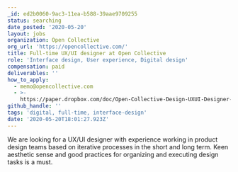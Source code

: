 ```yaml
---
_id: ed2b0060-9ac3-11ea-b588-39aae9709255
status: searching
date_posted: '2020-05-20'
layout: jobs
organization: Open Collective
org_url: 'https://opencollective.com/'
title: Full-time UX/UI designer at Open Collective
role: 'Interface design, User experience, Digital design'
compensation: paid
deliverables: ''
how_to_apply:
  - memo@opencollective.com
  - >-
    https://paper.dropbox.com/doc/Open-Collective-Design-UXUI-Designer--A0U_aV5aqSt6NgPvHEC1l2yiAQ-oiqzYTeCKjigIxirAsFYM
github_handle: ''
tags: 'digital, full-time, interface-design'
date: '2020-05-20T18:01:27.923Z'
---
```

We are looking for a UX/UI designer with experience working in product design teams based on iterative processes in the short and long term. Keen aesthetic sense and good practices for organizing and executing design tasks is a must.
